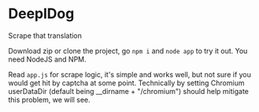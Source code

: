 # DeeplDog
Scrape that translation

Download zip or clone the project, go `npm i` and `node app` to try it out. You need NodeJS and NPM.

Read `app.js` for scrape logic, it's simple and works well, but not sure if you would get hit by captcha at some point. Technically by setting Chromium userDataDir (default being __dirname + "/chromium") should help mitigate this problem, we will see. 
